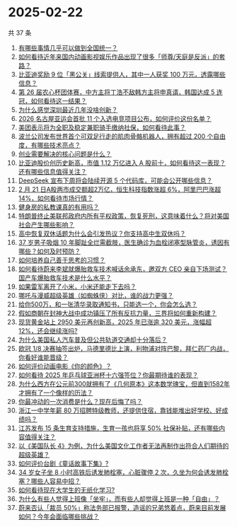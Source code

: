 # 2025-02-22

共 37 条

<!-- BEGIN ZHIHUQUESTIONS -->
<!-- 最后更新时间 Sat Feb 22 2025 03:09:26 GMT+0800 (China Standard Time) -->
1. [有哪些事情几乎可以做到全国统一？](https://www.zhihu.com/question/389592551)
1. [如何看待近年来国内动画影视娱乐作品出现了很多「师尊/天庭是反派」的套路？](https://www.zhihu.com/question/12707185407)
1. [比亚迪奖励 9 位「黑公关」线索提供人，其中一人获奖 100 万元，透露哪些信息？](https://www.zhihu.com/question/12791848314)
1. [第 26 届农心杯团体赛，中方主将丁浩不敌韩方主将申真谞，韩国达成 5 连冠，如何看待这一结果？](https://www.zhihu.com/question/12936962751)
1. [为什么感觉深圳最近几年没啥创新？](https://www.zhihu.com/question/12532778146)
1. [2026 名古屋亚运会首批 11 个入选电竞项目公布，如何评价这份名单？](https://www.zhihu.com/question/12890748409)
1. [美团表示将为全职及稳定兼职骑手缴纳社保，如何看待此事？](https://www.zhihu.com/question/12748327160)
1. [波兰公司发布世界首个可双足行走的肌肉骨骼机器人，拥有超过  200  个自由度，有哪些技术亮点？](https://www.zhihu.com/question/12901010321)
1. [创业需要解决的核心问题是什么？](https://www.zhihu.com/question/12788004521)
1. [比亚迪股价创历史新高，市值 1.12 万亿进入 A 股前十，如何看待这一表现？还有哪些信息值得关注？](https://www.zhihu.com/question/12904073251)
1. [DeepSeek 宣布下周将会陆续开源 5 个代码库，可能会公开哪些信息？](https://www.zhihu.com/question/12916806457)
1. [2 月 21 日A股两市成交额超2万亿，恒生科技指数涨超 6%，阿里巴巴涨超14%，如何看待市场行情？](https://www.zhihu.com/question/12888202283)
1. [健身房的私教课真的有用吗？](https://www.zhihu.com/question/661473641)
1. [特朗普终止美联邦政府内所有平权政策，恢复死刑，这意味着什么？将对美国社会产生哪些影响？](https://www.zhihu.com/question/12891094175)
1. [高中恢复双休话题为什么会引发热议？你支持高中生双休吗？](https://www.zhihu.com/question/12499739338)
1. [37 岁男子吸烟 10 年脚趾全烂需截肢，医生确诊为血栓闭塞型脉管炎，诱因有哪些？如何及时预防？](https://www.zhihu.com/question/12803420453)
1. [如何培养自己善于思考的习惯？](https://www.zhihu.com/question/660646195)
1. [如何看待蔚来李斌就爆胎救车技术喊话余承东，邀双方 CEO 亲自下场测试？国产车爆胎救车技术是什么水平？](https://www.zhihu.com/question/12876930252)
1. [如果雷军离开了小米，小米还能走下去吗？](https://www.zhihu.com/question/531183568)
1. [哪吒与漫威超级英雄（如蜘蛛侠）对比，谁的战力更强？](https://www.zhihu.com/question/11740653238)
1. [给你500万，和一张清华录取通知书，只能选一个，你会怎么选？](https://www.zhihu.com/question/12413384269)
1. [假如商朝在封神大战中成功镇压了所有反抗力量，三界将如何重新构建？](https://www.zhihu.com/question/12232497135)
1. [现货黄金站上 2950 美元再创新高，2025 年已涨逾 320 美元，涨幅超 12%，还会继续涨吗?](https://www.zhihu.com/question/12820292735)
1. [为什么美国私人汽车普及但公共轨道交通却十分落后？](https://www.zhihu.com/question/35770844)
1. [欧冠 1/8 决赛抽签出炉，马德里德比上演，利物浦对阵巴黎，拜仁药厂内战，你看好谁能晋级？](https://www.zhihu.com/question/12951226969)
1. [如何评价动画电影《你的颜色》？](https://www.zhihu.com/question/12513816759)
1. [如何看待 2025 年乒乓球亚洲杯十六强签位？你最期待谁的表现？](https://www.zhihu.com/question/12955702000)
1. [为什么西方在公元前300就拥有了《几何原本》这本数学瑰宝，但直到1582年才拥有了一个像样的历法？](https://www.zhihu.com/question/12593006245)
1. [你最冲动的一次消费是什么？现在后悔了吗？](https://www.zhihu.com/question/662276302)
1. [浙江一中学年薪 80 万招聘特级教师，还提供住宿，靠钱能堆出好学校、好成绩吗？](https://www.zhihu.com/question/12933914107)
1. [江苏发布 15 条生育支持措施，生育一孩也将享 50% 社保补贴，还有哪些内容值得关注？](https://www.zhihu.com/question/12854488855)
1. [以《美国队长 4》为例，为什么美国文化工作者无法再制作出符合人们期待的超级英雄？](https://www.zhihu.com/question/12801624842)
1. [如何评价台剧《童话故事下集》?](https://www.zhihu.com/question/12160303081)
1. [34 岁女子坐 8 小时高铁后诱发肺栓塞，心脏骤停 2 次，久坐为何会诱发肺栓塞？哪些人容易中招？](https://www.zhihu.com/question/12880896074)
1. [如何看待现在大学生的无纸化学习?](https://www.zhihu.com/question/426777523)
1. [为什么有些人觉得上班像「坐牢」，而有些人却觉得上班是一种「自由」？](https://www.zhihu.com/question/12412735545)
1. [蔚来否认「裁员 50%」称法务部已报警，造谣的兄弟悠着点，蔚来目前发展如何？今年会面临哪些挑战？](https://www.zhihu.com/question/12796281461)
<!-- END ZHIHUQUESTIONS -->
